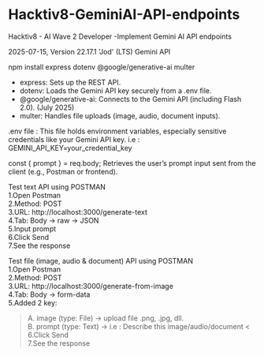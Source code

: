 # Hacktiv8-GeminiAI-API-endpoints
Hacktiv8 - AI Wave 2 Developer -Implement Gemini AI API endpoints

2025-07-15, Version 22.17.1 'Jod' (LTS)
Gemini API 

npm install express dotenv @google/generative-ai multer

- express: Sets up the REST API.  
- dotenv: Loads the Gemini API key securely from a .env file.  
- @google/generative-ai: Connects to the Gemini API (including Flash 2.0). (July 2025)  
- multer: Handles file uploads (image, audio, document inputs).  

.env file : This file holds environment variables, especially sensitive credentials like your Gemini API key. i.e : GEMINI_API_KEY=your_credential_key

const { prompt } = req.body; Retrieves the user’s prompt input sent from the client (e.g., Postman or frontend).

Test text API using POSTMAN  
1.Open Postman  
2.Method: POST  
3.URL: http://localhost:3000/generate-text  
4.Tab: Body → raw → JSON  
5.Input prompt  
6.Click Send  
7.See the response  

Test file (image, audio & document) API using POSTMAN  
1.Open Postman  
2.Method: POST  
3.URL: http://localhost:3000/generate-from-image  
4.Tab: Body → form-data  
5.Added 2 key:  
>A. image (type: File) → upload file .png, .jpg, dll.  
B. prompt (type: Text) → i.e : Describe this image/audio/document  <
6.Click Send  
7.See the response  


